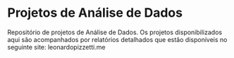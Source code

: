 # Projetos de Análise de Dados
Repositório de projetos de Análise de Dados. Os projetos disponibilizados aqui são acompanhados por relatórios detalhados que estão disponíveis no seguinte site: leonardopizzetti.me
